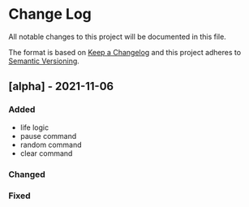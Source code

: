 # Change Log
All notable changes to this project will be documented in this file.
 
The format is based on [Keep a Changelog](http://keepachangelog.com/)
and this project adheres to [Semantic Versioning](http://semver.org/).
 
## [alpha] - 2021-11-06

### Added
- life logic
- pause command
- random command 
- clear command

### Changed
 
### Fixed
 
